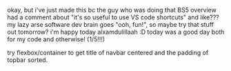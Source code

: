 okay, but i've just made this bc the guy who was doing that BS5 overview had a comment about "it's so useful to use VS code shortcuts" and like???
my lazy arse software dev brain goes "ooh, fun!", so maybe try that stuff out tomorrow?
i'm happy today alxamdulillaah :D today was a good day both for my code and otherwise! (1/5!!!)

try flexbox/container to get title of navbar centered and the padding of topbar sorted.
